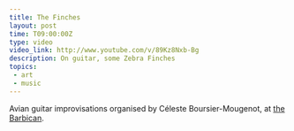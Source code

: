 ```yaml
---
title: The Finches
layout: post
time: T09:00:00Z
type: video
video_link: http://www.youtube.com/v/89Kz8Nxb-Bg
description: On guitar, some Zebra Finches
topics:
 - art
 - music
---
```


Avian guitar improvisations organised by C&#233;leste Boursier-Mougenot, at [the Barbican](http://www.barbican.org.uk/artgallery/event-detail.asp?ID=9713).